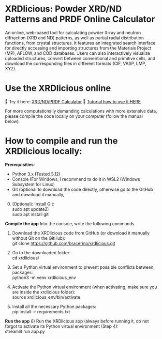 # **XRDlicious: Powder XRD/ND Patterns and PRDF Online Calculator**

An online, web-based tool for calculating powder X-ray and neutron diffraction (XRD and ND) patterns, as well as partial radial distribution functions, from crystal structures.
It features an integrated search interface for directly accessing and importing structures from the Materials Project (MP), AFLOW, and COD databases. Users can also interactively visualize uploaded structures, convert between conventional and primitive cells, and download the corresponding files in different formats (CIF, VASP, LMP, XYZ).

# **Use the XRDlicious online**
🔗 Try it here: [XRD/ND/PRDF Calculator](https://rdf-xrd-calculator.streamlit.app/)
🔗 [Tutorial how to use it HERE](https://implant.fs.cvut.cz/xrdlicious/)


For more computationally demanding calculations with more extensive data, please compile the code locally on your computer (follow the manual below).
# **How to compile and run the XRDlicious locally:** 

**Prerequisities**: 
- Python 3.x (Tested 3.12)
- Console (For Windows, I recommend to do it in WSL2 (Windows Subsystem for Linux)
- Git (optional to download the code directly, otherwise go to the GitHub and download it manually,
0) (Optional): Install Git:  
      sudo apt update2)  
      sudo apt install git   

**Compile the app**
Into the console, write the following commands 
1) Download the XRDlicious code from GitHub (or download it manually without Git on the GitHub):  
      git clone https://github.com/bracerino/xrdlicious.git

2) Go to the downloaded folder:  
      cd xrdlicious/

3) Set a Python virtual environment to prevent possible conflicts between packages:  
      python3 -m venv xrdlicious_env

4) Activate the Python virtual environment (when activating, make sure you are inside the xrdlicious folder):  
      source xrdlicious_env/bin/activate
   
5) Install all the necessary Python packages:  
      pip install -r requirements.txt

**Run the app**
6) Run the XRDlicious app (always before running it, do not forgot to activate its Python virtual environment (Step 4):  
      streamlit run app.py
